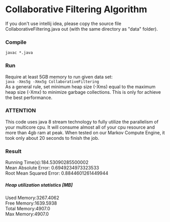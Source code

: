 # Collaborative Filtering Algorithm
If you don't use intellij idea, please copy the source file CollaborativeFiltering.java out (with the same directory as "data" folder).
### Compile
`javac *.java`

### Run
Require at least 5GB memory to run given data set:<br>
`java -Xms5g -Xmx5g CollaborativeFiltering`<br>
 As a general rule, set minimum heap size (-Xms) equal to the maximum heap size (-Xmx) to minimize garbage collections.
 This is only for achieve the best performance.

### ATTENTION
This code uses java 8 stream technology to fully utilize the parallelism of your multicore cpu. 
It will consume almost all of your cpu resource and more than 4gb ram at peak. When tested on our Markov Compute Engine, it took only about 20 seconds to finish the job.

### Result
Running Time(s):184.53090285500002<br>
Mean Absolute Error: 0.6949234973323533<br>
Root Mean Squared Error: 0.8844601261449944<br>
##### Heap utilization statistics [MB] #####
Used Memory:3267.4062<br>
Free Memory:1639.5938<br>
Total Memory:4907.0<br>
Max Memory:4907.0<br>
